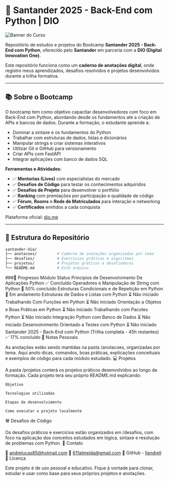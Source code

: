 # 🚀 Santander 2025 - Back-End com Python | DIO

![Banner do Curso](https://assets.dio.me/Ypa0a_wYeZqQ_cKqtU1uiwbYknySjeGRUmwnQ8gVHqg/f:webp/h:120/q:80/L3RyYWNrcy9iZjZjOWIwYS0wY2FjLTRkMjYtYTIzNy00NWVmODlkZDgwYjIucG5n)

Repositório de estudos e projetos do Bootcamp **Santander 2025 - Back-End com Python**, oferecido pelo **Santander** em parceria com a **DIO (Digital Innovation One)**.

Este repositório funciona como um **caderno de anotações digital**, onde registro meus aprendizados, desafios resolvidos e projetos desenvolvidos durante a trilha formativa.

---

## 📚 Sobre o Bootcamp

O bootcamp tem como objetivo capacitar desenvolvedores com foco em Back-End com Python, abordando desde os fundamentos até a criação de APIs e bancos de dados. Durante a formação, o estudante aprende a:

- Dominar a sintaxe e os fundamentos do Python
- Trabalhar com estruturas de dados, listas e dicionários
- Manipular strings e criar sistemas interativos
- Utilizar Git e GitHub para versionamento
- Criar APIs com FastAPI
- Integrar aplicações com banco de dados SQL

**Ferramentas e Atividades**:

- ✅ **Mentorias (Lives)** com especialistas do mercado
- ✅ **Desafios de Código** para testar os conhecimentos adquiridos
- ✅ **Desafios de Projeto** para desenvolver o portfólio
- ✅ **Ranking** com premiações por participação e qualidade de código
- ✅ **Fórum**, **Rooms** e **Rede de Matriculados** para interação e networking
- ✅ **Certificados** emitidos a cada conquista

Plataforma oficial: [dio.me](https://www.dio.me)

---

## 📁 Estrutura do Repositório

```bash
santander-dio/
├── anotacoes/         # Caderno de anotações organizadas por tema
├── desafios/          # Exercícios práticos e algoritmos
├── projetos/          # Projetos práticos e desafiadores
└── README.md          # Este arquivo
```
###📒 Progresso
Módulo	Status
Princípios de Desenvolvimento De Aplicações Python	✅ Concluído
Operadores e Manipulação de String com Python	🔁 50% concluído
Estruturas Condicionais e de Repetição em Python	🔁 Em andamento
Estruturas de Dados e Listas com Python	⏳ Não iniciado
Trabalhando Com Funções em Python	⏳ Não iniciado
Orientação a Objetos e Boas Práticas em Python	⏳ Não iniciado
Trabalhando com Pacotes Python	⏳ Não iniciado
Integração Python com Banco de Dados	⏳ Não iniciado
Desenvolvimento Orientado a Testes com Python	⏳ Não iniciado
Santander 2025 - Back-End com Python (Trilha completa - 45h restantes)	✅ 17% concluído
🧠 Notas Pessoais

As anotações estão sendo mantidas na pasta /anotacoes, organizadas por tema. Aqui anoto dicas, comandos, boas práticas, explicações conceituais e exemplos de código para cada módulo estudado.
💻 Projetos

A pasta /projetos conterá os projetos práticos desenvolvidos ao longo da formação.
Cada projeto terá seu próprio README.md explicando:

    Objetivo

    Tecnologias utilizadas

    Etapas de desenvolvimento

    Como executar o projeto localmente

🛠️ Desafios de Código

Os desafios práticos e exercícios estão organizados em /desafios, com foco na aplicação dos conceitos estudados em lógica, sintaxe e resolução de problemas com Python.
📌 Contato

📧 andrelucas85@hotmail.com
📧 611almeida@gmail.com
🔗 GitHub - [llandrell](https://www.dio.me) 
📎 Licença

Este projeto é de uso pessoal e educativo.
Fique à vontade para clonar, estudar e usar como base para seus próprios projetos e anotações.
